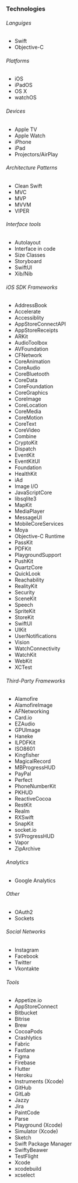 ### Technologies

###### Languiges

- Swift
- Objective-C

###### Platforms

- iOS
- iPadOS
- OS X
- watchOS

###### Devices

- Apple TV
- Apple Watch
- iPhone
- iPad
- Projectors/AirPlay

###### Architecture Patterns

- Clean Swift
- MVC
- MVP
- MVVM
- VIPER

###### Interface tools

- Autolayout
- Interface in code
- Size Classes
- Storyboard
- SwiftUI
- Xib/Nib

###### iOS SDK Frameworks

- AddressBook
- Accelerate
- Accessiblity
- AppStoreConnectAPI
- AppStoreReceipts
- ARKit
- AudioToolbox
- AVFoundation
- CFNetwork
- CoreAnimation
- CoreAudio
- CoreBluetooth
- CoreData
- CoreFoundation
- CoreGraphics
- CoreImage
- CoreLocation
- CoreMedia
- CoreMotion
- CoreText
- CoreVideo
- Combine
- CryptoKit
- Dispatch
- EventKit
- EventKitUI
- Foundation
- HealthKit
- iAd
- Image I/O
- JavaScriptCore
- libsqlite3
- MapKit
- MediaPlayer
- MessageUI
- MobileCoreServices
- Moya
- Objective-C Runtime
- PassKit
- PDFKit
- PlaygroundSupport
- PushKit
- QuartzCore
- QuickLook
- Reachability
- RealityKit
- Security
- SceneKit
- Speech
- SpriteKit
- StoreKit
- SwiftUI
- UIKit
- UserNotifications
- Vision
- WatchConnectivity
- WatchKit
- WebKit
- XCTest

###### Third-Party Frameworks

- Alamofire
- AlamofireImage
- AFNetworking
- Card.io
- EZAudio
- GPUImage
- Haneke
- ILPDFKit
- ISO8601
- Kingfisher
- MagicalRecord
- MBProgressHUD
- PayPal
- Perfect
- PhoneNumberKit
- PKHUD
- ReactiveCocoa
- RestKit
- Realm
- RXSwift
- SnapKit
- socket.io
- SVProgressHUD
- Vapor
- ZipArchive

###### Analytics

- Google Analytics

###### Other

- OAuth2
- Sockets

###### Social Networks

- Instagram
- Facebook
- Twitter
- Vkontakte

###### Tools

- Appetize.io
- AppStoreConnect
- Bitbucket
- Bitrise
- Brew
- CocoaPods
- Crashlytics
- Fabric
- Fastlane
- Figma
- Firebase
- Flutter
- Heroku
- Instruments (Xcode)
- GitHub
- GitLab
- Jazzy
- Jira
- PaintCode
- Parse
- Playground (Xcode)
- Simulator (Xcode)
- Sketch
- Swift Package Manager
- SwiftyBeawer
- TestFlight
- Xcode
- xcodebuild
- xcselect